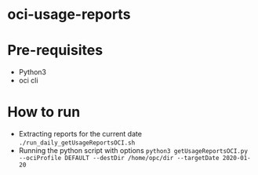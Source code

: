 # oci-usage-reports

# Pre-requisites
- Python3
- oci cli

# How to run
- Extracting reports for the current date
    `./run_daily_getUsageReportsOCI.sh`
- Running the python script with options
    `python3 getUsageReportsOCI.py --ociProfile DEFAULT --destDir /home/opc/dir --targetDate 2020-01-20`